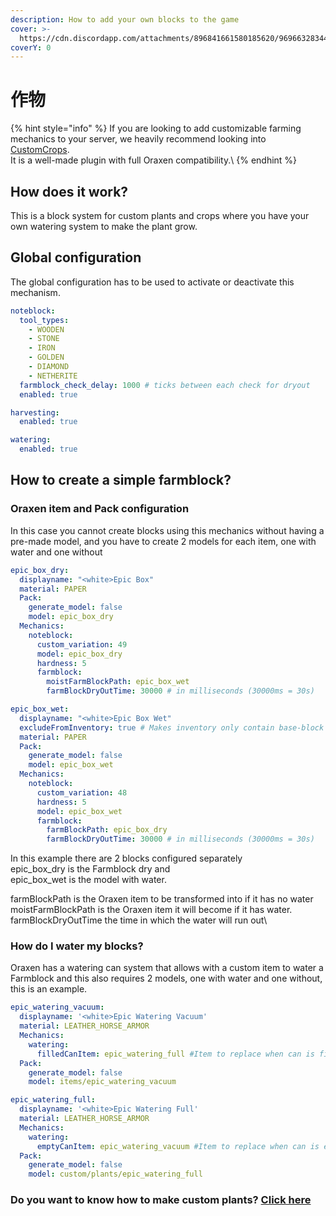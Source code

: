 ```yaml
---
description: How to add your own blocks to the game
cover: >-
  https://cdn.discordapp.com/attachments/896841661580185620/969663283445510214/Screenshot_20220429_131532.jpg
coverY: 0
---
```


# 作物

{% hint style="info" %}
If you are looking to add customizable farming mechanics to your server, we heavily recommend looking into [CustomCrops](https://polymart.org/resource/customcrops.2625).\
It is a well-made plugin with full Oraxen compatibility.\\
{% endhint %}

## How does it work?

This is a block system for custom plants and crops where you have your own watering system to make the plant grow.

## Global configuration

The global configuration has to be used to activate or deactivate this mechanism.

```yaml
noteblock:
  tool_types:
    - WOODEN
    - STONE
    - IRON
    - GOLDEN
    - DIAMOND
    - NETHERITE
  farmblock_check_delay: 1000 # ticks between each check for dryout
  enabled: true

harvesting:
  enabled: true

watering:
  enabled: true
```

## How to create a simple farmblock?

### Oraxen item and Pack configuration

In this case you cannot create blocks using this mechanics without having a pre-made model, and you have to create 2 models for each item, one with water and one without

```yaml
epic_box_dry:
  displayname: "<white>Epic Box"
  material: PAPER
  Pack:
    generate_model: false
    model: epic_box_dry
  Mechanics:
    noteblock:
      custom_variation: 49
      model: epic_box_dry
      hardness: 5
      farmblock:
        moistFarmBlockPath: epic_box_wet
        farmBlockDryOutTime: 30000 # in milliseconds (30000ms = 30s)

epic_box_wet:
  displayname: "<white>Epic Box Wet"
  excludeFromInventory: true # Makes inventory only contain base-block
  material: PAPER
  Pack:
    generate_model: false
    model: epic_box_wet
  Mechanics:
    noteblock:
      custom_variation: 48
      hardness: 5
      model: epic_box_wet
      farmblock:
        farmBlockPath: epic_box_dry
        farmBlockDryOutTime: 30000 # in milliseconds (30000ms = 30s)
```

In this example there are 2 blocks configured separately\
epic\_box\_dry is the Farmblock dry and\
epic\_box\_wet is the model with water.

farmBlockPath is the Oraxen item to be transformed into if it has no water\
moistFarmBlockPath is the Oraxen item it will become if it has water.\
farmBlockDryOutTime the time in which the water will run out\\

### How do I water my blocks?

Oraxen has a watering can system that allows with a custom item to water a Farmblock and this also requires 2 models, one with water and one without, this is an example.

```yaml
epic_watering_vacuum:
  displayname: '<white>Epic Watering Vacuum'
  material: LEATHER_HORSE_ARMOR
  Mechanics:
    watering:
      filledCanItem: epic_watering_full #Item to replace when can is filled
  Pack:
    generate_model: false
    model: items/epic_watering_vacuum

epic_watering_full:
  displayname: '<white>Epic Watering Full'
  material: LEATHER_HORSE_ARMOR
  Mechanics:
    watering:
      emptyCanItem: epic_watering_vacuum #Item to replace when can is empty
  Pack:
    generate_model: false
    model: custom/plants/epic_watering_full
```

### Do you want to know how to make custom plants? [Click here](../furniture-mechanic/farming-mechanic.md)
